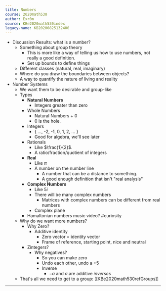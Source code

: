 ```yaml
---
title: Numbers
course: 2020math530
author: Exr0n
source: KBe2020math530index
legacy-name: KB20200825132400
---
```


- Discussion Results: what is a number?
	- Something about group theory
		- This is more like a way of telling us how to use numbers, not really a good definition.
		- Set up bounds to define things
	- Different classes (natural, real, imaginary)
	- Where do you draw the boundaries between objects?
	- A way to quantify the nature of living and reality
- Number Systems
	- We want them to be desirable and group-like
	- Types
		- **Natural Numbers**
			- Integers greater than zero
		- Whole Numbers
			- Natural Numbers + 0
			- 0 is the hole.
		- Integers
			- { ..., -2, -1, 0, 1, 2, ... }
			- Good for algebra, we'll see later
		- Rationals
			- Like $\frac{1}{2}$.
			- A ratio/fraction/quotient of integers
		- **Real**
			- Like $\pi$
			- A number on the number line
				- A number that can be a distance to something.
				- A good enough definition that isn't "real analysis"
		- **Complex Numbers**
			- Like $5i$
			- There will be many complex numbers
				- Matrices with complex numbers can be different from real numbers
			- Complex plane
		- Hamaltonian numbers music video? #curiosity
	- Why do we want more numbers?
		- Why Zero?
			- Additive identity
				- Zero vector = identity vector
				- Frame of reference, starting point, nice and neutral
		- Zintegers?
			- Why negatives?
				- So you can make zero
				- Undo each other, undo a $+5$
				- Inverse
					- $-a$ and $a$ are additive _inverses_
	- That's all we need to get to a group: [[KBe2020math530refGroups]]

---
